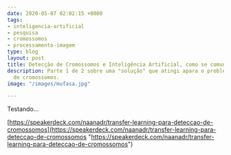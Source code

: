 ```yaml
---
date: 2020-05-07 02:02:15 +0000
tags:
- inteligencia-artificial
- pesquisa
- cromossomos
- processamento-imagem
type: blog
layout: post
title: Detecção de Cromossomos e Inteligência Artificial, como se comunicam?
description: Parte 1 de 2 sobre uma "solução" que atingi apara o problema de contagem
  de cromossomos.
image: "/images/mufasa.jpg"

---
```

Testando...

[https://speakerdeck.com/naanadr/transfer-learning-para-deteccao-de-cromossomos](https://speakerdeck.com/naanadr/transfer-learning-para-deteccao-de-cromossomos "https://speakerdeck.com/naanadr/transfer-learning-para-deteccao-de-cromossomos")